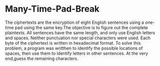 # Many-Time-Pad-Break
The ciphertexts are the encryption of eight English sentences using a one-time pad using the same
key.The objective is to figure out the complete plaintexts. All sentences have the same length, and
only use English letters and spaces. Neither punctuation nor special characters were used. Each
byte of the ciphertext is written in hexadecimal format.
To solve this problem, a program was writthen to identify the possible locations of spaces, then
use them to identify letters in other sentences. At the very end,guess the
remaining characters.

